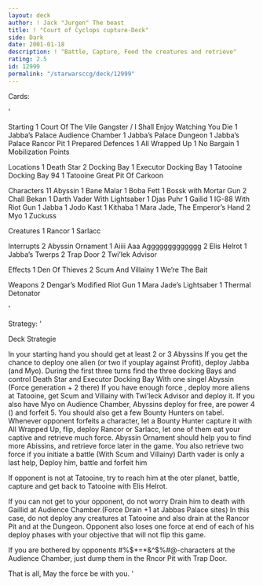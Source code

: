 ```yaml
---
layout: deck
author: ! Jack "Jurgen" The beast
title: ! "Court of Cyclops cupture-Deck"
side: Dark
date: 2001-01-18
description: ! "Battle, Capture, Feed the creatures and retrieve"
rating: 2.5
id: 12999
permalink: "/starwarsccg/deck/12999"
---
```

Cards: 

'

Starting
	 1 Court Of The Vile Gangster / I Shall Enjoy Watching You Die
	 1 Jabba’s Palace Audience Chamber
	 1 Jabba’s Palace Dungeon
	 1 Jabba’s Palace Rancor Pit
	 1 Prepared Defences
	 1 All Wrapped Up
	 1 No Bargain
	 1 Mobilization Points

Locations
	 1 Death Star 2 Docking Bay
	 1 Executor Docking Bay
	 1 Tatooine Docking Bay 94
	 1 Tatooine Great Pit Of Carkoon

Characters
	11 Abyssin
	 1 Bane Malar
	 1 Boba Fett
	 1 Bossk with Mortar Gun
	 2 Chall Bekan
	 1 Darth Vader With Lightsaber
	 1 Djas Puhr
	 1 Gailid
	 1 IG-88 With Riot Gun
	 1 Jabba
	 1 Jodo Kast
	 1 Kithaba
	 1 Mara Jade, The Emperor’s Hand
	 2 Myo
	 1 Zuckuss

Creatures
	 1 Rancor
	 1 Sarlacc

Interrupts
	 2 Abyssin Ornament
	 1 Aiiii Aaa Aggggggggggggg
	 2 Elis Helrot
	 1 Jabba’s Twerps
	 2 Trap Door
	 2 Twi’lek Advisor

Effects
	 1 Den Of Thieves
	 2 Scum And Villainy
	 1 We’re The Bait

Weapons
	 2 Dengar’s Modified Riot Gun
	 1 Mara Jade’s Lightsaber
	 1 Thermal Detonator


'

Strategy: '

Deck Strategie

In your starting hand you should get at least 2 or 3 Abyssins If you get the chance to deploy one alien (or two if youplay against Profit), deploy Jabba (and Myo). During the first three turns find the three docking Bays and control Death Star and Executor Docking Bay With one singel Abyssin (Force generation + 2 there)
If you have enough force , deploy more aliens at Tatooine, get Scum and Villainy with Twi’leck Advisor and deploy it. If you also have Myo on Audience Chamber, Abyssins deploy for free, are power 4 () and forfeit 5.
You should also get a few Bounty Hunters on tabel. Whenever opponent forfeits a character, let a Bounty Hunter capture it with All Wrapped Up, flip, deploy Rancor or Sarlacc, let one of them eat your captive and retrieve much force. Abyssin Ornament should help you to find more Abissins, and retrieve force later in the game.
You also retrieve two force if you initiate a battle (With Scum and Villainy)
Darth vader is only a last help, Deploy him, battle and forfeit him

If opponent is not at Tatooine, try to reach him at the oter planet, battle, capture and get back to Tatooine with Elis Helrot.

If you can not get to your opponent, do not worry Drain him to death with Gaillid at Audience Chamber.(Force Drain +1 at Jabbas Palace sites) In this case, do not deploy any creatures at Tatooine and also drain at the Rancor Pit and at the Dungeon. Opponent also loses one force at end of each of his deploy phases with your objective that will not flip this game.

If you are bothered by opponents #%$*=*&^$%#@-characters at the Audience Chamber, just dump them in the Rncor Pit with Trap Door.

That is all, May the force be with you. '
